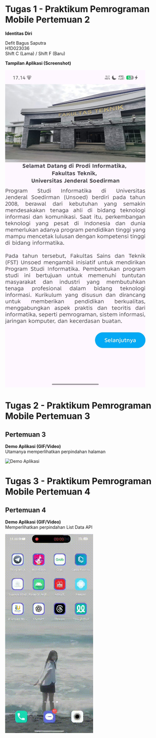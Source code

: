 # Tugas 1 - Praktikum Pemrograman Mobile Pertemuan 2

**Identitas Diri**

Defit Bagus Saputra <br>
H1D023036 <br>
Shift C (Lama) / Shift F (Baru)

**Tampilan Aplikasi (Screenshot)**

![Screenshot Aplikasi](screenshots/halaman_utama.jpg)

# Tugas 2 - Praktikum Pemrograman Mobile Pertemuan 3

## Pertemuan 3
**Demo Aplikasi (GIF/Video)**  
Utamanya memperlihatkan perpindahan halaman

![Demo Aplikasi](screenshots/halaman2.gif)

# Tugas 3 - Praktikum Pemrograman Mobile Pertemuan 4

## Pertemuan 4
**Demo Aplikasi (GIF/Video)**  
Memperlihatkan perpindahan List Data API

![Demo Aplikasi](screenshots/pertemuan4.gif)